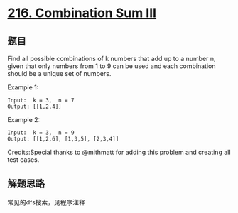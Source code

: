 # [216. Combination Sum III](https://leetcode-cn.com/problems/combination-sum-iii/)

## 题目
Find all possible combinations of k numbers that add up to a number n, given that only numbers from 1 to 9 can be used and each combination should be a unique set of numbers.

 Example 1:
```
Input:  k = 3,  n = 7
Output: [[1,2,4]]
```
 Example 2:
```
Input:  k = 3,  n = 9
Output: [[1,2,6], [1,3,5], [2,3,4]]
```


Credits:Special thanks to @mithmatt for adding this problem and creating all test cases.

## 解题思路
常见的dfs搜索，见程序注释
